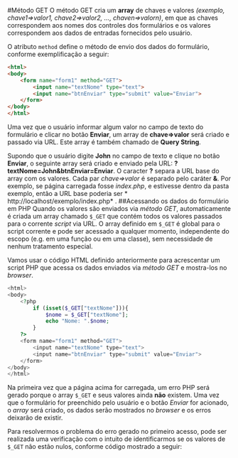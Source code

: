 
#Método GET
O método GET cria um **array** de chaves e valores *(exemplo, chave1=>valor1, chave2=>valor2, ..., chaven=>valorn)*, em que as chaves correspondem aos nomes dos controles dos formulários e os valores correspondem aos dados de entradas fornecidos pelo usuário. 

O atributo `method` define o método de envio dos dados do formulário, conforme exemplificação a seguir:

```html
<html>
<body>
    <form name="form1" method="GET">
        <input name="textNome" type="text">
        <input name="btnEnviar" type="submit" value="Enviar">
    </form>
</body>
</html>
```

Uma vez que o usuário informar algum valor no campo de texto do formulário e clicar no botão **Enviar**, um array de **chave=>valor** será criado e passado via URL. Este array é também chamado de **Query String**. 

Supondo que o usuário digite **John** no campo de texto e clique no botão **Enviar**, o seguinte array será criado e enviado pela URL: 
**?textNome=John&btnEnviar=Enviar**. O caracter **?** separa a URL base do array com os valores. Cada par *chave=>valor* é separado pelo caráter **&**. Por exemplo, se página carregada fosse *index.php*, e estivesse dentro da pasta exemplo, então a URL base poderia ser * http://localhost/exemplo/index.php* . 
##Acessando os dados do formulário em PHP
Quando os valores são enviados via *método GET*, automaticamente é criada um array chamado `$_GET` que contém todos os valores passados para o corrente *script* via URL. O array definido em `$_GET` é global para o script corrente e pode ser acessado a qualquer momento, independente do escopo (e.g. em uma função ou em uma classe), sem necessidade de nenhum tratamento especial. 

Vamos usar o código HTML definido anteriormente para acrescentar um script PHP que acessa os dados enviados via *método GET* e mostra-los no *browser*.

```php
<html>
<body>
    <?php
        if (isset($_GET["textNome"])){
            $nome = $_GET["textNome"];
            echo "Nome: ".$nome;
        }
    ?>
    <form name="form1" method="GET">
        <input name="textNome" type="text">
        <input name="btnEnviar" type="submit" value="Enviar">
    </form>
</body>
</html>
```
Na primeira vez que a página acima for carregada, um erro PHP será gerado porque o array `$_GET` e seus valores ainda **não** existem. Uma vez que o formulário for preenchido pelo usuário e o botão *Enviar* for acionado, o *array* será criado, os dados serão mostrados no *browser* e os erros deixarão de existir.

Para resolvermos o problema do erro gerado no primeiro acesso, pode ser realizada uma verificação com o intuito de identificarmos se os valores de `$_GET` não estão nulos, conforme código mostrado a seguir: 
